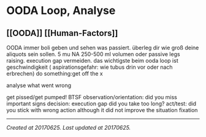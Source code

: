 # OODA Loop, Analyse
 [[OODA]] [[Human-Factors]] 
---



OODA
immer boli geben und sehen was passiert. überleg dir wie groß deine aliquots sein sollen. 5 mu NA 250-500 ml volumen oder passive legs raising.
execution gap vermeiden. das wichtigste beim ooda loop ist geschwindigkeit ( aspirationsgefahr: wie tubus drin vor oder nach erbrechen)
do something:get off the x

analyse what went wrong

get pissed/get pumped! BTSF
observation/orientation: did you miss important signs
decision: execution gap did you take too long?
act/test: did you stick with wrong action although it did not improve the situation fixation

---

_Created at 20170625._
_Last updated at 20170625._



